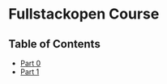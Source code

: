 # Fullstackopen Course

## Table of Contents
- [Part 0](https://github.com/Trommelochse/fso-course/tree/main/part0)
- [Part 1](https://github.com/Trommelochse/fso-course/tree/main/part1)

